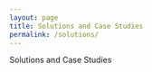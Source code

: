 ```yaml
---
layout: page
title: Solutions and Case Studies
permalink: /solutions/
---
```


Solutions and Case Studies